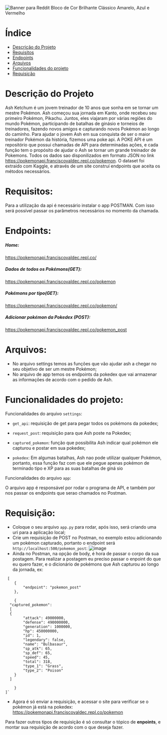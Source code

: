 ![Banner para Reddit Bloco de Cor Brilhante Clássico Amarelo, Azul e Vermelho](https://user-images.githubusercontent.com/76532722/236693898-b1714060-2851-4db1-9dc9-4fc649576bd2.png)



# Índice 

* [Descrição do Projeto](#descrição-do-projeto)
* [Requisitos](requisitos)
* [Endpoints](#endpoints)
* [Arquivos](#arquivos)
* [Funcionalidades do projeto](#funcionalidades-do-projeto)
* [Requisição](#requisição)


# Descrição do Projeto

Ash Ketchum  é um jovem treinador de 10 anos que sonha em se tornar um mestre Pokémon. Ash começou sua jornada em Kanto, onde recebeu seu primeiro Pokémon, Pikachu. Juntos, eles viajaram por várias regiões do mundo Pokémon, participando de batalhas de ginásio e torneios de treinadores, fazendo novos amigos e capturando novos Pokémon ao longo do caminho. 
Para ajudar o jovem Ash em sua conquista de ser o maior treinador Pokémon da história, fizemos uma poke api.
A POKE API é um repositório que possui chamadas de API para determinadas ações, e cada função tem o propósito de ajudar o Ash se tornar um grande treinador de Pokemons.
Todos os dados sao disponilizados em formato JSON no link <https://pokemonapi.franciscovaldec.repl.co/pokemon>. O dataset foi extraido com Kaggle, e através de um site construí endpoints que aceita os métodos necessários.

# Requisitos:

Para a utilização da api é necessário instalar o app POSTMAN. Com isso será possível passar os parâmetros necessários no momento da chamada.

# Endpoints:

##### Home:
https://pokemonapi.franciscovaldec.repl.co/

##### Dados de todos os Pokémons(GET):
https://pokemonapi.franciscovaldec.repl.co/pokemon

##### Pokémons por tipo(GET):
https://pokemonapi.franciscovaldec.repl.co/pokemon/<type>

##### Adicionar pokémon da Pokedex (POST):
https://pokemonapi.franciscovaldec.repl.co/pokemon_post
  
# Arquivos:
 - No arquivo settings temos as funções que vão ajudar ash a chegar no seu objetivo de ser um mestre Pokémon;
 - No arquivo de app temos os endpoints da pokedex que vai armazenar as informações de acordo com o pedido de Ash.

# Funcionalidades do projeto:
  
Funcionalidades do arquivo `settings`:
  

- `get_api`: requisição de get para pegar todos os pokémons da pokedex;


- `request_post`: requisição para que Ash poste na Pokedex;


- `captured_pokemon`: função que possibilita Ash indicar qual pokémon ele capturou e postar em sua pokedex;

- `pokedex`: Em algumas batalhas, Ash nao pode utilizar qualquer Pokémon, portanto, essa função faz com que ele pegue apenas pokémon de terminado tipo e XP para as suas batalhas de giná
sio

Funcionalidades do arquivo `app`:

O arquivo app é responsável por rodar o programa de API, e também por nos passar os endpoints que serao chamados no Postman.
 
 # Requisição:
  
  - Coloque o seu arquivo `app.py` para rodar, após isso, será criando uma uri para a aplicação local;
  - Crie um requisição de POST no Postman, no exemplo estou adicionando um pokémon capturado, portanto o endpoint será `http://localhost:500/pokemon_post`:
![image](https://github.com/francosoa/poke_api/assets/76532722/202503de-d764-48b4-89af-6b89ca0103d7)
  - Ainda no Postman, na opção de body, é hora de passar o corpo da sua postagem. Para realizar a postagem eu preciso passar o enpoint do que eu quero fazer, e o dicionário de pokémons que Ash capturou ao longo da jornada, ex:
  
<pre><code class="html"> [
    {
        "endpoint": "pokemon_post"
    },

    { 
  "captured_pokemon": 
  [
  {
        "attack": 49000000,
        "defense": 490000000,
        "generation": 1000000,
        "hp": 450000000,
        "id": 1,
        "legendary": false,
        "name": "Bulbasaur",
        "sp_atk": 65,
        "sp_def": 65,
        "speed": 45,
        "total": 318,
        "type_1": "Grass",
        "type_2": "Poison"
    }
  ]

    }
]` </code></pre>

- Agora é só enviar a requisição, e acessar o site para verificar se o pokémon já está na pokedex: https://pokemonapi.franciscovaldec.repl.co/pokemon
  
Para fazer outros tipos de requisição é só consultar o tópico de **enpoints**, e montar sua requisição de acordo com o que deseja fazer.
  
  
